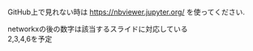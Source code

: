 ## 
GitHub上で見れない時は https://nbviewer.jupyter.org/ を使ってください.  

networkxの後の数字は該当するスライドに対応している  
2,3,4,6を予定  
